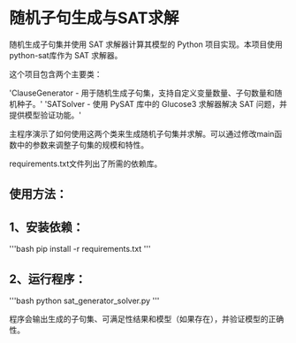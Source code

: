 # 随机子句生成与SAT求解

随机生成子句集并使用 SAT 求解器计算其模型的 Python 项目实现。本项目使用python-sat库作为 SAT 求解器。

这个项目包含两个主要类：

'ClauseGenerator - 用于随机生成子句集，支持自定义变量数量、子句数量和随机种子。'
'SATSolver - 使用 PySAT 库中的 Glucose3 求解器解决 SAT 问题，并提供模型验证功能。'

主程序演示了如何使用这两个类来生成随机子句集并求解。可以通过修改main函数中的参数来调整子句集的规模和特性。

requirements.txt文件列出了所需的依赖库。

## 使用方法：

## 1、安装依赖：
'''bash
pip install -r requirements.txt
'''
## 2、运行程序：
'''bash
python sat_generator_solver.py
'''

程序会输出生成的子句集、可满足性结果和模型（如果存在），并验证模型的正确性。
